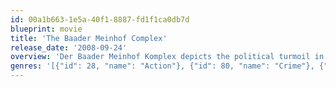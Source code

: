 ```yaml
---
id: 00a1b663-1e5a-40f1-8887-fd1f1ca0db7d
blueprint: movie
title: 'The Baader Meinhof Complex'
release_date: '2008-09-24'
overview: 'Der Baader Meinhof Komplex depicts the political turmoil in the period from 1967 to the bloody "Deutschen Herbst" in 1977. The movie approaches the events based on Stefan Aust''s standard work on Die Rote Armee Fraktion (RAF). The story centers on the leadership of the self named anti-fascist resistance to state violence: Andreas Baader, Ulrike Meinhof and Gudrun Ensslin.'
genres: '[{"id": 28, "name": "Action"}, {"id": 80, "name": "Crime"}, {"id": 18, "name": "Drama"}, {"id": 36, "name": "History"}, {"id": 53, "name": "Thriller"}]'
---
```


